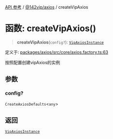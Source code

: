 [API 参考](../wiki/Home) / [@142vip/axios](../wiki/@142vip.axios) / createVipAxios

# 函数: createVipAxios()

> **createVipAxios**(`config?`): [`VipAxiosInstance`](../wiki/@142vip.axios.%E6%8E%A5%E5%8F%A3.VipAxiosInstance)

定义于: [packages/axios/src/core/axios.factory.ts:63](https://github.com/142vip/core-x/blob/567cadf3a9f5104aada595325cfb94d08a88f92f/packages/axios/src/core/axios.factory.ts#L63)

按照配置创建vipAxios的实例

## 参数

### config?

`CreateAxiosDefaults`\<`any`\>

## 返回

[`VipAxiosInstance`](../wiki/@142vip.axios.%E6%8E%A5%E5%8F%A3.VipAxiosInstance)
